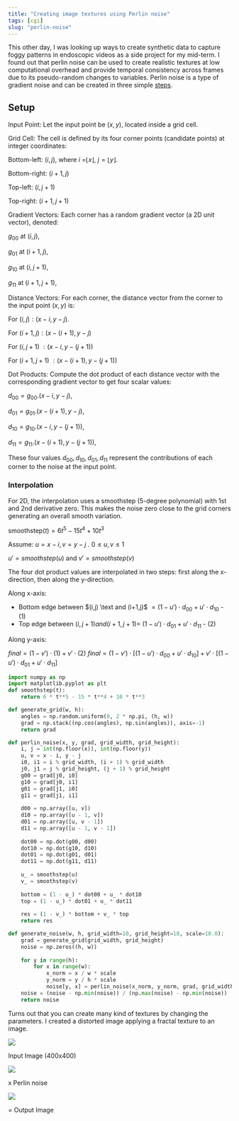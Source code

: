 ```yaml
---
title: "Creating image textures using Perlin noise"
tags: [cgi]
slug: "perlin-noise"
---
```


This other day, I was looking up ways to create synthetic data to capture foggy patterns in endoscopic videos as a side project for my mid-term. I found out that perlin noise can be used to create realistic textures at low computational overhead and provide temporal consistency across frames due to its pseudo-random changes to variables. Perlin noise is a type of gradient noise and can be created in three simple [steps](https://en.wikipedia.org/wiki/Perlin_noise#Algorithm_detail).

## Setup

Input Point: Let the input point be $(x,y)$, located inside a grid cell.

Grid Cell: The cell is defined by its four corner points (candidate points) at integer coordinates:

Bottom-left: $(i,j)$, where $i$ =$⌊x⌋$,  $j=⌊y⌋$.

Bottom-right: $(i+1,j)$

Top-left: $(i, j+1)$

Top-right: $(i+1,j+1)$

Gradient Vectors: Each corner has a random gradient vector (a 2D unit vector), denoted:

$g_{00}$ at $(i,j)$,

$g_{01}$ at $(i+1,j)$,

$g_{10}$ at $(i,j+1)$,

$g_{11}$ at $(i+1,j+1)$,

Distance Vectors: For each corner, the distance vector from the corner to the input point $(x,y)$ is:

For $(i,j):(x-i,y-j)$.

For $(i+1,j):(x-(i+1),y-j)$

For $(i,j+1)$ $:(x-i, y-(j+1))$ 

For $(i+1,j+1)$ $:(x-(i+1),y-(j+1))$

Dot Products: Compute the dot product of each distance vector with the corresponding gradient vector to get four scalar values:

$d_{00} = g_{00}.(x-i, y-j),$

$d_{01} = g_{01}.(x-(i+1), y-j),$

$d_{10} = g_{10}.(x-i, y-(j+1)),$

$d_{11} = g_{11}.(x-(i+1), y-(j+1)),$

These four values $d_{00},d_{10},d_{01},d_{11}$ represent the contributions of each corner to the noise at the input point.

### Interpolation

For 2D, the interpolation uses a smoothstep (5-degree polynomial) with 1st and 2nd derivative zero. This makes the noise zero close to the grid corners generating an overall smooth variation.

$\text{smoothstep}(t) = 6t^5 - 15t^4 + 10t^3$

Assume: $u=x−i,v=y−j$ .               $0≤u, v ≤ 1$ 

$u' = smoothstep(u)$ and $v'=smoothstep(v)$

The four dot product values are interpolated in two steps: first along the x-direction, then along the y-direction.

Along x-axis:

- Bottom edge between $(i,j) \text and (i+1,j)$   $=(1−u')⋅d_{00}+u'⋅d_{10}$    -    (1)
- Top edge between $(i,j+1) and (i+1,j+1) =$  $(1−u')⋅d_{01}+u'⋅d_{11}$      -    (2)

Along y-axis:

$final=(1−v')⋅(1) +v'⋅(2)$
$final=(1−v')⋅[(1−u')⋅d_{00}+u'⋅d_{10}]+v'⋅[(1−u')⋅d_{01}+u'⋅d_{11}]$

```python
import numpy as np
import matplotlib.pyplot as plt
def smoothstep(t):
    return 6 * t**5 - 15 * t**4 + 10 * t**3

def generate_grid(w, h):
    angles = np.random.uniform(0, 2 * np.pi, (h, w))
    grad = np.stack((np.cos(angles), np.sin(angles)), axis=-1)
    return grad

def perlin_noise(x, y, grad, grid_width, grid_height):
    i, j = int(np.floor(x)), int(np.floor(y))
    u, v = x - i, y - j
    i0, i1 = i % grid_width, (i + 1) % grid_width
    j0, j1 = j % grid_height, (j + 1) % grid_height
    g00 = grad[j0, i0]  
    g10 = grad[j0, i1]  
    g01 = grad[j1, i0]  
    g11 = grad[j1, i1]
    
    d00 = np.array([u, v])      
    d10 = np.array([u - 1, v])  
    d01 = np.array([u, v - 1])  
    d11 = np.array([u - 1, v - 1]) 
    
    dot00 = np.dot(g00, d00)
    dot10 = np.dot(g10, d10)
    dot01 = np.dot(g01, d01)
    dot11 = np.dot(g11, d11)
    
    u_ = smoothstep(u)
    v_ = smoothstep(v)
    
    bottom = (1 - u_) * dot00 + u_ * dot10
    top = (1 - u_) * dot01 + u_ * dot11
    
    res = (1 - v_) * bottom + v_ * top
    return res

def generate_noise(w, h, grid_width=10, grid_height=10, scale=10.0):
    grad = generate_grid(grid_width, grid_height)
    noise = np.zeros((h, w))
    
    for y in range(h):
        for x in range(w):
            x_norm = x / w * scale
            y_norm = y / h * scale
            noise[y, x] = perlin_noise(x_norm, y_norm, grad, grid_width, grid_height)
    noise = (noise - np.min(noise)) / (np.max(noise) - np.min(noise))
    return noise
```

Turns out that you can create many kind of textures by changing the parameters. I created a distorted image applying a fractal texture to an image.

![](https://pub-91e1a485198740aabff1705e89606dc3.r2.dev/perlin%20noise/input_image.jpg)

Input Image (400x400) 

![](https://pub-91e1a485198740aabff1705e89606dc3.r2.dev/perlin%20noise/fractal_terrain_400x400.png)

x Perlin noise 

![](https://pub-91e1a485198740aabff1705e89606dc3.r2.dev/perlin%20noise/output_distorted_400x400.png)

= Output Image

